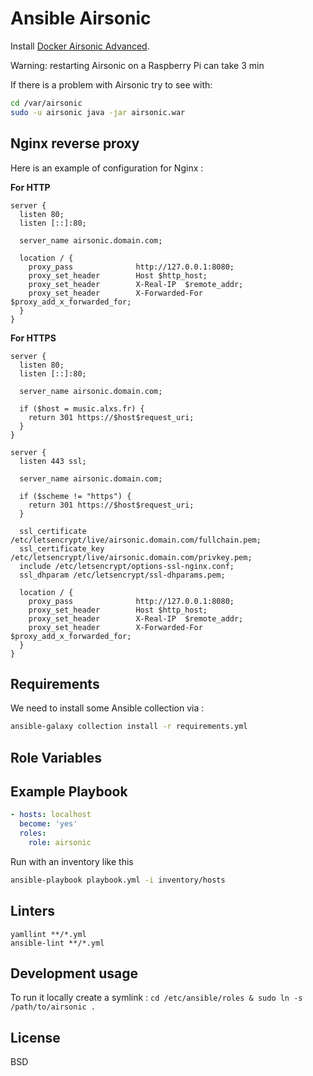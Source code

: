 # Ansible Airsonic

Install [Docker Airsonic Advanced](https://hub.docker.com/r/airsonicadvanced/airsonic-advanced).

Warning: restarting Airsonic on a Raspberry Pi can take 3 min

If there is a problem with Airsonic try to see with:

```sh
cd /var/airsonic
sudo -u airsonic java -jar airsonic.war
```

## Nginx reverse proxy
Here is an example of configuration for Nginx :

**For HTTP**
```config
server {
  listen 80;
  listen [::]:80;

  server_name airsonic.domain.com;

  location / {
    proxy_pass              http://127.0.0.1:8080;
    proxy_set_header        Host $http_host;
    proxy_set_header        X-Real-IP  $remote_addr;
    proxy_set_header        X-Forwarded-For $proxy_add_x_forwarded_for;
  }
}
```

**For HTTPS**

```config
server {
  listen 80;
  listen [::]:80;

  server_name airsonic.domain.com;

  if ($host = music.alxs.fr) {
    return 301 https://$host$request_uri;
  }
}

server {
  listen 443 ssl;

  server_name airsonic.domain.com;

  if ($scheme != "https") {
    return 301 https://$host$request_uri;
  }

  ssl_certificate /etc/letsencrypt/live/airsonic.domain.com/fullchain.pem;
  ssl_certificate_key /etc/letsencrypt/live/airsonic.domain.com/privkey.pem;
  include /etc/letsencrypt/options-ssl-nginx.conf;
  ssl_dhparam /etc/letsencrypt/ssl-dhparams.pem;

  location / {
    proxy_pass              http://127.0.0.1:8080;
    proxy_set_header        Host $http_host;
    proxy_set_header        X-Real-IP  $remote_addr;
    proxy_set_header        X-Forwarded-For $proxy_add_x_forwarded_for;
  }
}
```

## Requirements

We need to install some Ansible collection via :

```sh
ansible-galaxy collection install -r requirements.yml
```

## Role Variables

## Example Playbook

```yaml
- hosts: localhost
  become: 'yes'
  roles:
    role: airsonic
```

Run with an inventory like this

```sh
ansible-playbook playbook.yml -i inventory/hosts
```

## Linters
```shell
yamllint **/*.yml
ansible-lint **/*.yml
```

## Development usage
To run it locally create a symlink : `cd /etc/ansible/roles & sudo ln -s /path/to/airsonic .`

License
-------

BSD
